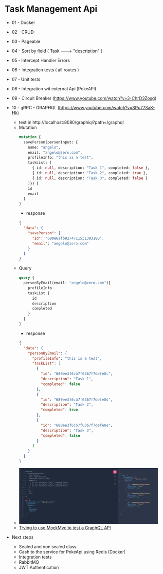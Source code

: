 # Task Management Api

- 01 - Docker
- 02 - CRUD
- 03 - Pageable
- 04 - Sort by field ( Task ---> "description" )
- 05 - Intercept Handler Errors
- 06 - Integration tests ( all routes )
- 07 - Unit tests
- 08 - Integration wit external Api (PokeAPI)
- 09 - Circuit Breaker (https://www.youtube.com/watch?v=3-ChrD3Zosg)
- 10 - gRPC - GRAPHQL (https://www.youtube.com/watch?v=SPu77SaK-Hk)
  - test in http://localhost:8080/graphiql?path=/graphql
  - Mutation
    ```graphql
    mutation {
      savePerson(personInput: {
        name: "angelo",
        email: "angelo@zero.com",
        profileInfo: "this is a test",
        taskList: [
          { id: null, description: "Task 1", completed: false },
          { id: null, description: "Task 2", completed: true },
          { id: null, description: "Task 3", completed: false }
        ]}) {
        id
        email
      }
    }
    ```
    - response 
    ```json
    {
      "data": {
        "savePerson": {
          "id": "680e6afb9274711531393180",
          "email": "angelo@zero.com"
        }
      }
    }
    ```
  - Query
    ```graphql
    query {
      personByEmail(email: "angelo@zero.com"){
        profileInfo
        taskList {
          id
          description
          completed
        }
      }
    }
    ```
    - response 
    ```json
    {
      "data": {
        "personByEmail": {
          "profileInfo": "this is a test",
          "taskList": [
            {
              "id": "680ee3f6cb7f6367f7defe8c",
              "description": "Task 1",
              "completed": false
            },
            {
              "id": "680ee3f6cb7f6367f7defe8d",
              "description": "Task 2",
              "completed": true
            },
            {
              "id": "680ee3f6cb7f6367f7defe8e",
              "description": "Task 3",
              "completed": false
            }
          ]
        }
      }
    }
    ```
  - ![graphql.png](images/graphql.png)
  - [Trying to use MockMvc to test a GraphQL API](https://github.com/spring-projects/spring-graphql/issues/779)


- Next steps
  - Sealed and non sealed class 
  - Cash to the service for PokeApi using Redis (Docker)
  - Integration tests
  - RabbitMQ 
  - JWT Authentication
